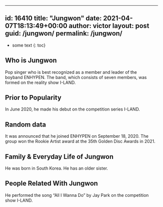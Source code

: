  ---
id: 16410
title: "Jungwon"
date: 2021-04-07T18:13:49+00:00
author: victor
layout: post
guid: /jungwon/
permalink: /jungwon/
---

* some text
{: toc}

## Who is Jungwon

Pop singer who is best recognized as a member and leader of the boyband ENHYPEN. The band, which consists of seven members, was formed on the reality show I-LAND.

## Prior to Popularity

In June 2020, he made his debut on the competition series I-LAND.

## Random data

It was announced that he joined ENHYPEN on September 18, 2020. The group won the Rookie Artist award at the 35th Golden Disc Awards in 2021. 

## Family & Everyday Life of Jungwon

He was born in South Korea. He has an older sister.

## People Related With Jungwon

He performed the song &#8220;All I Wanna Do&#8221; by Jay Park on the competition show I-LAND. 
 